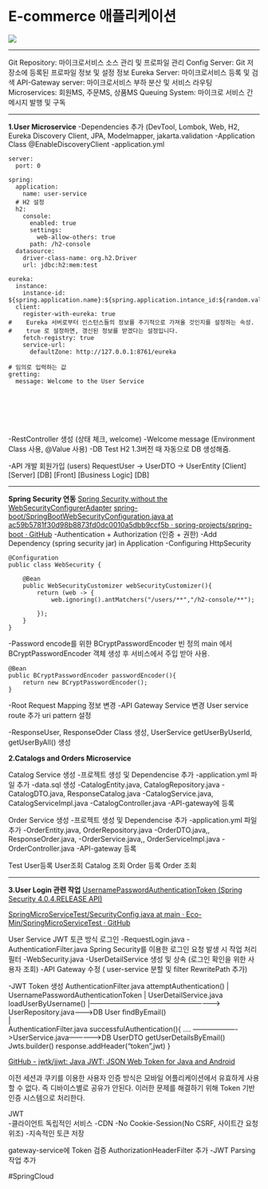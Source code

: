 # E-commerce 애플리케이션


![](%23%E1%84%86%E1%85%A1%E1%84%8B%E1%85%B5%E1%84%8F%E1%85%B3%E1%84%85%E1%85%A9%20%E1%84%89%E1%85%A5%E1%84%87%E1%85%B5%E1%84%89%E1%85%B3%20%E1%84%89%E1%85%A2%E1%86%BC%E1%84%89%E1%85%A5%E1%86%BC%20%E1%84%86%E1%85%B5%E1%86%BE%20%E1%84%85%E1%85%A9%E1%84%80%E1%85%B3%E1%84%8B%E1%85%B5%E1%86%AB%20%E1%84%8E%E1%85%A5%E1%84%85%E1%85%B5,%20JWT%E1%84%8B%E1%85%B5%E1%86%AB%E1%84%8C%E1%85%B3%E1%86%BC/%E1%84%89%E1%85%B3%E1%84%8F%E1%85%B3%E1%84%85%E1%85%B5%E1%86%AB%E1%84%89%E1%85%A3%E1%86%BA%202022-08-16%20%E1%84%8B%E1%85%A9%E1%84%92%E1%85%AE%206.24.32.png)

- - - -

Git Repository: 마이크로서비스 소스 관리 및 프로파일 관리
Config Server: Git 저장소에 등록된 프로파일 정보 및 설정 정보
Eureka Server: 마이크로서비스 등록 및 검색
API-Gateway server: 마이크로서비스 부하 분산 및 서비스 라우팅
Microservices: 회원MS, 주문MS, 상품MS
Queuing System: 마이크로 서비스 간 메시지 발행 및 구독

- - - -
**1.User Microservice**
-Dependencies 추가 (DevTool, Lombok, Web, H2, Eureka Discovery Client, JPA, Modelmapper, jakarta.validation
-Application Class @EnableDiscoveryClient 
-application.yml
```
server:
  port: 0

spring:
  application:
    name: user-service
  # H2 설정
  h2:
    console:
      enabled: true
      settings:
        web-allow-others: true
      path: /h2-console
  datasource:
    driver-class-name: org.h2.Driver
    url: jdbc:h2:mem:test

eureka:
  instance:
    instance-id: ${spring.application.name}:${spring.application.intance_id:${random.value}}
  client:
    register-with-eureka: true
#    Eureka 서버로부터 인스턴스들의 정보를 주기적으로 가져올 것인지를 설정하는 속성.
#    true 로 설정하면, 갱신된 정보를 받겠다는 설정입니다.
    fetch-registry: true
    service-url:
      defaultZone: http://127.0.0.1:8761/eureka

# 임의로 입력하는 값
gretting:
  message: Welcome to the User Service







```

-RestController 생성 (상태 체크, welcome)
-Welcome message
 (Environment Class 사용, @Value 사용)
-DB Test H2 1.3버전 때 자동으로 DB 생성해줌.

-API 개발
  회원가입 (users)
 RequestUser -> UserDTO -> UserEntity
[Client]			[Server]			[DB]
[Front]			[Business Logic] 	[DB]
- - - -
**Spring Security 연동**
[Spring Security without the WebSecurityConfigurerAdapter](https://spring.io/blog/2022/02/21/spring-security-without-the-websecurityconfigureradapter)
[spring-boot/SpringBootWebSecurityConfiguration.java at ac59b5781f30d98b8873fd0dc0010a5dbb9ccf5b · spring-projects/spring-boot · GitHub](https://github.com/spring-projects/spring-boot/blob/ac59b5781f30d98b8873fd0dc0010a5dbb9ccf5b/spring-boot-project/spring-boot-autoconfigure/src/main/java/org/springframework/boot/autoconfigure/security/servlet/SpringBootWebSecurityConfiguration.java#L99-L105)
-Authentication + Authorization (인증 + 권한)
-Add Dependency (spring security jar) in Application 
-Configuring HttpSecurity
```
@Configuration
public class WebSecurity {

    @Bean
    public WebSecurityCustomizer webSecurityCustomizer(){
        return (web -> {
            web.ignoring().antMatchers("/users/**","/h2-console/**");

        });
    }
}

```

-Password encode를 위한 BCryptPasswordEncoder 빈 정의
  main 에서 BCryptPasswordEncoder 객체 생성 후 서비스에서 주입 받아 사용.
```
@Bean
public BCryptPasswordEncoder passwordEncoder(){
    return new BCryptPasswordEncoder();
}

```

-Root Request Mapping 정보 변경
-API Gateway Service 변경 User service route 추가
	uri pattern 설정

-ResponseUser, ResponseOder Class 생성, 
 UserService getUserByUserId,  getUserByAll() 생성


**2.Catalogs and Orders Microservice**

Catalog Service 생성
-프로젝트 생성 및 Dependencise 추가 
-application.yml 파일 추가
-data.sql 생성
-CatalogEntity.java, CatalogRepository.java
-CatalogDTO.java, ResponseCatalog.java
-CatalogService.java, CatalogServiceImpl.java
-CatalogController.java 
-API-gateway에 등록

Order Service 생성
-프로젝트 생성 및 Dependencise 추가 
-application.yml 파일 추가
-OrderEntity.java, OrderRepository.java
-OrderDTO.java,, ResponseOrder.java,
-OrderService.java,, OrderServiceImpl.java
-OrderController.java
-API-gateway 등록


Test
User등록
User조회
Catalog 조회
Order 등록
Order 조회

- - - -
**3.User Login 관련 작업**
[UsernamePasswordAuthenticationToken (Spring Security 4.0.4.RELEASE API)](https://docs.spring.io/spring-security/site/docs/4.0.x/apidocs/org/springframework/security/authentication/UsernamePasswordAuthenticationToken.html)

[SpringMicroServiceTest/SecurityConfig.java at main · Eco-Min/SpringMicroServiceTest · GitHub](https://github.com/Eco-Min/SpringMicroServiceTest/blob/main/user-service/src/main/java/com/example/userservice/security/SecurityConfig.java)

User Service JWT 토큰 방식 로그인
-RequestLogin.java
-AuthenticationFilter.java
Spring Security를 이용한 로그인 요청 발생 시 작업 처리 필터
-WebSecurity.java
-UserDetailService 생성 및 상속 (로그인 확인을 위한 사용자 조회)
-API Gateway 수정 ( user-service 분할 및 filter RewritePath 추가)

-JWT Token 생성
AuthenticationFilter.java
	attemptAuthentication()
		|
UsernamePasswordAuthenticationToken
		|
UserDetailService.java
	loadUserByUsername()
		|———————————————————> UserRepository.java———>DB
		User						findByEmail()	
		|							
AuthenticationFilter.java
	successfulAuthentication(){
	….					——————->UserService.java—————>DB
		UserDTO					getUserDetailsByEmail()
	Jwts.builder()
	response.addHeader(“token”,jwt) 
	}

[GitHub - jwtk/jjwt: Java JWT: JSON Web Token for Java and Android](https://github.com/jwtk/jjwt#jws-create-key)


이전 세션과 쿠키를 이용한 사용자 인증 방식은 모바일 어플리케이션에서 유효하게 사용할 수 없다. 즉 디바이스별로 공유가 안된다.
이러한 문제를 해결하기 위해 Token 기반 인증 시스템으로 처리한다.

JWT	 
-클라이언트 독립적인 서비스
-CDN
-No Cookie-Session(No CSRF, 사이트간 요청 위조)
-지속적인 토큰 저장

gateway-service에 Token 검증 AuthorizationHeaderFilter  추가
-JWT  Parsing 작업 추가
























#SpringCloud